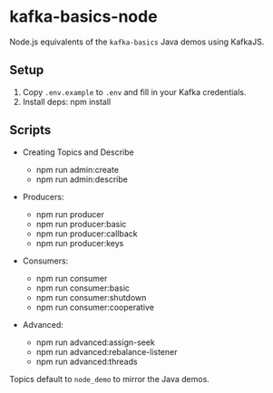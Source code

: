 # kafka-basics-node

Node.js equivalents of the `kafka-basics` Java demos using KafkaJS.

## Setup

1. Copy `.env.example` to `.env` and fill in your Kafka credentials.
2. Install deps:
   npm install

## Scripts

- Creating Topics and Describe
  - npm run admin:create
  - npm run admin:describe

- Producers:
  - npm run producer
  - npm run producer:basic
  - npm run producer:callback
  - npm run producer:keys

- Consumers:
  - npm run consumer
  - npm run consumer:basic
  - npm run consumer:shutdown
  - npm run consumer:cooperative

- Advanced:
  - npm run advanced:assign-seek
  - npm run advanced:rebalance-listener
  - npm run advanced:threads

Topics default to `node_demo` to mirror the Java demos. 